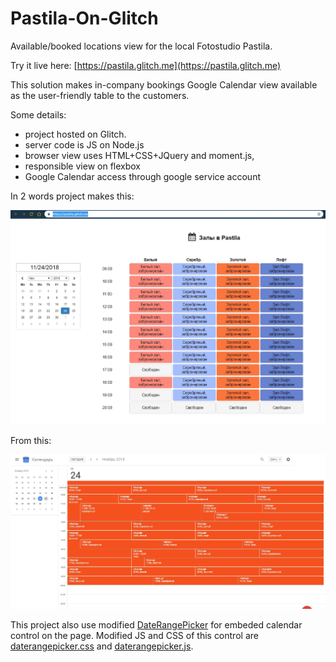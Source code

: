# Pastila-On-Glitch
Available/booked locations view for the local Fotostudio Pastila.

Try it live here: [https://pastila.glitch.me](https://pastila.glitch.me)

This solution makes in-company bookings Google Calendar view available as the user-friendly table to the customers.

Some details:
- project hosted on Glitch. 
- server code is JS on Node.js
- browser view uses HTML+CSS+JQuery and moment.js,
- responsible view on flexbox
- Google Calendar access through google service account

In 2 words project makes this:

![Screenshot](To.jpg)

From this:

![Screenshot](From.jpg)

This project also use modified [DateRangePicker](https://github.com/dangrossman/daterangepicker) for embeded calendar control on the page.
Modified JS and CSS of this control are [daterangepicker.css](https://cdn.glitch.com/8c8abf83-748c-401b-8fba-0d082394b640%2Fdaterangepicker.css?1542550681396) and [daterangepicker.js](https://cdn.glitch.com/8c8abf83-748c-401b-8fba-0d082394b640%2Fdaterangepicker.js?1542552213798).
